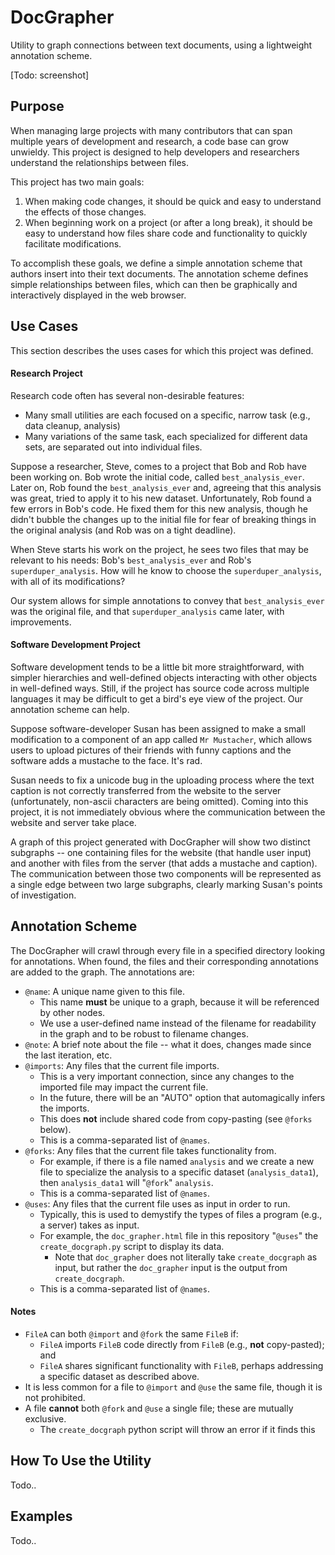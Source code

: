 # DocGrapher
Utility to graph connections between text documents, using a lightweight annotation scheme.

[Todo: screenshot]

## Purpose
When managing large projects with many contributors that can span multiple years of development and research, a code base can grow unwieldy. This project is designed to help developers and researchers understand the relationships between files. 

This project has two main goals:

1. When making code changes, it should be quick and easy to understand the effects of those changes.
2. When beginning work on a project (or after a long break), it should be easy to understand how files share code and functionality to quickly facilitate modifications.

To accomplish these goals, we define a simple annotation scheme that authors insert into their text documents. The annotation scheme defines simple relationships between files, which can then be graphically and interactively displayed in the web browser.

## Use Cases

This section describes the uses cases for which this project was defined.

#### Research Project

Research code often has several non-desirable features:
* Many small utilities are each focused on a specific, narrow task (e.g., data cleanup, analysis)
* Many variations of the same task, each specialized for different data sets, are separated out into individual files.

Suppose a researcher, Steve, comes to a project that Bob and Rob have been working on. Bob wrote the initial code, called `best_analysis_ever`. Later on, Rob found the `best_analysis_ever` and, agreeing that this analysis was great, tried to apply it to his new dataset. Unfortunately, Rob found a few errors in Bob's code. He fixed them for this new analysis, though he didn't bubble the changes up to the initial file for fear of breaking things in the original analysis (and Rob was on a tight deadline).

When Steve starts his work on the project, he sees two files that may be relevant to his needs: Bob's `best_analysis_ever` and Rob's `superduper_analysis`. How will he know to choose the `superduper_analysis`, with all of its modifications?

Our system allows for simple annotations to convey that `best_analysis_ever` was the original file, and that `superduper_analysis` came later, with improvements.

#### Software Development Project

Software development tends to be a little bit more straightforward, with simpler hierarchies and well-defined objects interacting with other objects in well-defined ways. Still, if the project has source code across multiple languages it may be difficult to get a bird's eye view of the project. Our annotation scheme can help.

Suppose software-developer Susan has been assigned to make a small modification to a component of an app called `Mr Mustacher`, which allows users to upload pictures of their friends with funny captions and the software adds a mustache to the face. It's rad.

Susan needs to fix a unicode bug in the uploading process where the text caption is not correctly transferred from the website to the server (unfortunately, non-ascii characters are being omitted). Coming into this project, it is not immediately obvious where the communication between the website and server take place.

A graph of this project generated with DocGrapher will show two distinct subgraphs -- one containing files for the website (that handle user input) and another with files from the server (that adds a mustache and caption). The communication between those two components will be represented as a single edge between two large subgraphs, clearly marking Susan's points of investigation.

## Annotation Scheme

The DocGrapher will crawl through every file in a specified directory looking for annotations. When found, the files and their corresponding annotations are added to the graph. The annotations are:

* `@name`: A unique name given to this file. 
  * This name **must** be unique to a graph, because it will be referenced by other nodes.
  * We use a user-defined name instead of the filename for readability in the graph and to be robust to filename changes.
* `@note`: A brief note about the file -- what it does, changes made since the last iteration, etc.
* `@imports`: Any files that the current file imports. 
  * This is a very important connection, since any changes to the imported file may impact the current file.
  * In the future, there will be an "AUTO" option that automagically infers the imports.
  * This does **not** include shared code from copy-pasting (see `@forks` below).
  * This is a comma-separated list of `@names`.
* `@forks`: Any files that the current file takes functionality from.
  * For example, if there is a file named `analysis` and we create a new file to specialize the analysis to a specific dataset (`analysis_data1`), then `analysis_data1` will "`@fork`" `analysis`.
  * This is a comma-separated list of `@names`.
* `@uses`: Any files that the current file uses as input in order to run.
  * Typically, this is used to demystify the types of files a program (e.g., a server) takes as input.
  * For example, the `doc_grapher.html` file in this repository "`@uses`" the `create_docgraph.py` script to display its data.
    * Note that `doc_grapher` does not literally take `create_docgraph` as input, but rather the `doc_grapher` input is the output from `create_docgraph`.
  * This is a comma-separated list of `@names`.

#### Notes 

* `FileA` can both `@import` and `@fork` the same `FileB` if:
  * `FileA` imports `FileB` code directly from `FileB` (e.g., **not** copy-pasted); and
  * `FileA` shares significant functionality with `FileB`, perhaps addressing a specific dataset as described above.
* It is less common for a file to `@import` and `@use` the same file, though it is not prohibited.
* A file **cannot** both `@fork` and `@use` a single file; these are mutually exclusive.
  * The `create_docgraph` python script will throw an error if it finds this

## How To Use the Utility
Todo..

## Examples
Todo..
